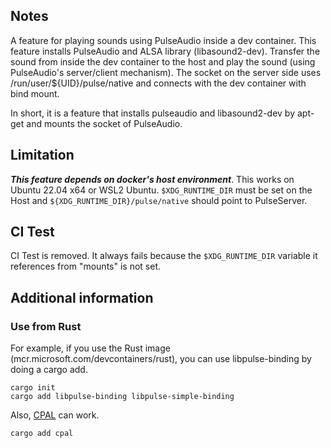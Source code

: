 ## Notes

A feature for playing sounds using PulseAudio inside a dev container. This feature installs PulseAudio and ALSA library (libasound2-dev).
 Transfer the sound from inside the dev container to the host and play the sound (using PulseAudio's server/client mechanism). The socket on the server side uses /run/user/${UID}/pulse/native and connects with the dev container with bind mount.

In short, it is a feature that installs pulseaudio and libasound2-dev by apt-get and mounts the socket of PulseAudio.

## Limitation

***This feature depends on docker's host environment***. This works on Ubuntu 22.04 x64 or WSL2 Ubuntu. `$XDG_RUNTIME_DIR` must be set on the Host and `${XDG_RUNTIME_DIR}/pulse/native` should point to PulseServer.

## CI Test
CI Test is removed. It always fails because the `$XDG_RUNTIME_DIR` variable it references from "mounts" is not set.

## Additional information
### Use from Rust
For example, if you use the Rust image (mcr.microsoft.com/devcontainers/rust), you can use libpulse-binding by doing a cargo add.

```
cargo init
cargo add libpulse-binding libpulse-simple-binding
```

Also, [CPAL](https://github.com/RustAudio/cpal) can work.
```
cargo add cpal
```
